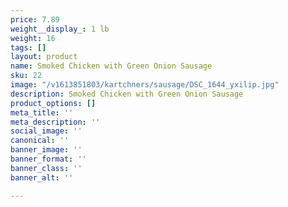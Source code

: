 ```yaml
---
price: 7.89
weight__display_: 1 lb
weight: 16
tags: []
layout: product
name: Smoked Chicken with Green Onion Sausage
sku: 22
image: "/v1613851803/kartchners/sausage/DSC_1644_yxilip.jpg"
description: Smoked Chicken with Green Onion Sausage
product_options: []
meta_title: ''
meta_description: ''
social_image: ''
canonical: ''
banner_image: ''
banner_format: ''
banner_class: ''
banner_alt: ''

---
```

